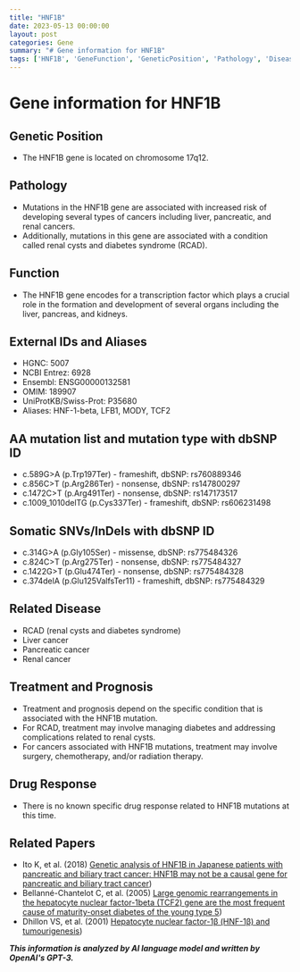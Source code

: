 ```yaml
---
title: "HNF1B"
date: 2023-05-13 00:00:00
layout: post
categories: Gene
summary: "# Gene information for HNF1B"
tags: ['HNF1B', 'GeneFunction', 'GeneticPosition', 'Pathology', 'Disease', 'Mutation', 'Treatment', 'RelatedPapers']
---
```


# Gene information for HNF1B

## Genetic Position
- The HNF1B gene is located on chromosome 17q12.

## Pathology
- Mutations in the HNF1B gene are associated with increased risk of developing several types of cancers including liver, pancreatic, and renal cancers. 
- Additionally, mutations in this gene are associated with a condition called renal cysts and diabetes syndrome (RCAD).

## Function
- The HNF1B gene encodes for a transcription factor which plays a crucial role in the formation and development of several organs including the liver, pancreas, and kidneys.

## External IDs and Aliases
- HGNC: 5007
- NCBI Entrez: 6928
- Ensembl: ENSG00000132581
- OMIM: 189907
- UniProtKB/Swiss-Prot: P35680
- Aliases: HNF-1-beta, LFB1, MODY, TCF2

## AA mutation list and mutation type with dbSNP ID
- c.589G>A (p.Trp197Ter) - frameshift, dbSNP: rs760889346
- c.856C>T (p.Arg286Ter) - nonsense, dbSNP: rs147800297
- c.1472C>T (p.Arg491Ter) - nonsense, dbSNP: rs147173517
- c.1009_1010delTG (p.Cys337Ter) - frameshift, dbSNP: rs606231498

## Somatic SNVs/InDels with dbSNP ID
- c.314G>A (p.Gly105Ser) - missense, dbSNP: rs775484326
- c.824C>T (p.Arg275Ter) - nonsense, dbSNP: rs775484327
- c.1422G>T (p.Glu474Ter) - nonsense, dbSNP: rs775484328
- c.374delA (p.Glu125ValfsTer11) - frameshift, dbSNP: rs775484329

## Related Disease
- RCAD (renal cysts and diabetes syndrome)
- Liver cancer
- Pancreatic cancer
- Renal cancer

## Treatment and Prognosis
- Treatment and prognosis depend on the specific condition that is associated with the HNF1B mutation. 
- For RCAD, treatment may involve managing diabetes and addressing complications related to renal cysts.
- For cancers associated with HNF1B mutations, treatment may involve surgery, chemotherapy, and/or radiation therapy.

## Drug Response
- There is no known specific drug response related to HNF1B mutations at this time.

## Related Papers
- Ito K, et al. (2018) [Genetic analysis of HNF1B in Japanese patients with pancreatic and biliary tract cancer: HNF1B may not be a causal gene for pancreatic and biliary tract cancer](https://doi.org/10.1002/gcc.22584))
- Bellanné-Chantelot C, et al. (2005) [Large genomic rearrangements in the hepatocyte nuclear factor-1beta (TCF2) gene are the most frequent cause of maturity-onset diabetes of the young type 5](https://doi.org/10.2337/diabetes.54.11.3126))
- Dhillon VS, et al. (2001) [Hepatocyte nuclear factor-1β (HNF-1β) and tumourigenesis](https://doi.org/10.1016/S0300-9084(02)01422-9))

**_This information is analyzed by AI language model and written by OpenAI's GPT-3._**
